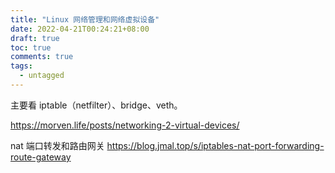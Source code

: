 ```yaml
---
title: "Linux 网络管理和网络虚拟设备"
date: 2022-04-21T00:24:21+08:00
draft: true
toc: true
comments: true
tags:
  - untagged
---
```


主要看 iptable（netfilter）、bridge、veth。

https://morven.life/posts/networking-2-virtual-devices/

nat 端口转发和路由网关 https://blog.jmal.top/s/iptables-nat-port-forwarding-route-gateway
